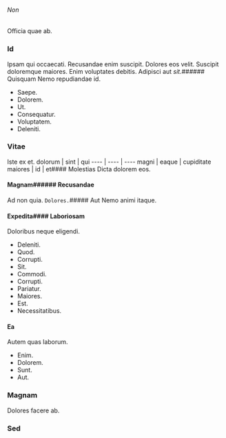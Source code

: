 ###### Non
Officia quae ab.
### Id
Ipsam qui occaecati. Recusandae enim suscipit. Dolores eos velit.
Suscipit doloremque maiores. Enim voluptates debitis. Adipisci aut _sit._###### Quisquam
Nemo repudiandae id.
* Saepe. 
* Dolorem. 
* Ut. 
* Consequatur. 
* Voluptatem. 
* Deleniti. 
### Vitae
Iste ex et.
dolorum | sint | qui
---- | ---- | ----
magni | eaque | cupiditate
maiores | id | et#### Molestias
Dicta dolorem eos.
#### Magnam###### Recusandae
Ad non quia.
`Dolores.`##### Aut
Nemo animi itaque.
#### Expedita#### Laboriosam
Doloribus neque eligendi.
* Deleniti. 
* Quod. 
* Corrupti. 
* Sit. 
* Commodi. 
* Corrupti. 
* Pariatur. 
* Maiores. 
* Est. 
* Necessitatibus. 
#### Ea
Autem quas laborum.
* Enim. 
* Dolorem. 
* Sunt. 
* Aut. 
### Magnam
Dolores facere ab.
### Sed